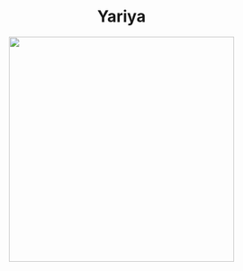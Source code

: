 <h1 align="center">Yariya</h1>
<p align="center"><img src="https://www.abuseipdb.com/contributor/55003.svg" width="400" height="400"></a>
